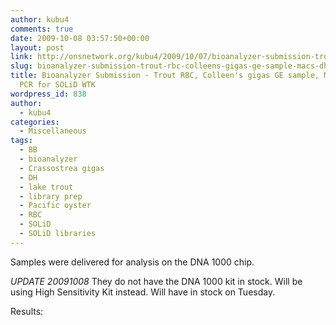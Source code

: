 ```yaml
---
author: kubu4
comments: true
date: 2009-10-08 03:57:50+00:00
layout: post
link: http://onsnetwork.org/kubu4/2009/10/07/bioanalyzer-submission-trout-rbc-colleens-gigas-ge-sample-macs-dhbb-pcr-for-solid-wtk/
slug: bioanalyzer-submission-trout-rbc-colleens-gigas-ge-sample-macs-dhbb-pcr-for-solid-wtk
title: Bioanalyzer Submission - Trout RBC, Colleen's gigas GE sample, Mac's DH/BB
  PCR for SOLiD WTK
wordpress_id: 838
author:
  - kubu4
categories:
  - Miscellaneous
tags:
  - BB
  - bioanalyzer
  - Crassostrea gigas
  - DH
  - lake trout
  - library prep
  - Pacific oyster
  - RBC
  - SOLiD
  - SOLiD libraries
---
```


Samples were delivered for analysis on the DNA 1000 chip.

_UPDATE 20091008_ They do not have the DNA 1000 kit in stock. Will be using High Sensitivity Kit instead. Will have in stock on Tuesday.

Results:
